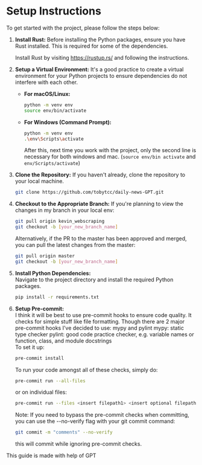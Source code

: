 # Setup Instructions

To get started with the project, please follow the steps below:

1. **Install Rust:**
    Before installing the Python packages, ensure you have Rust installed. This is required for some of the dependencies.

    Install Rust by visiting https://rustup.rs/ and following the instructions.

2. **Setup a Virtual Environment:**
    It's a good practice to create a virtual environment for your Python projects to ensure dependencies do not interfere with each other.

   - **For macOS/Linux:**
     ```bash
     python -m venv env
     source env/bin/activate
     ```

   - **For Windows (Command Prompt):**
     ```bash
     python -m venv env
     .\env\Scripts\activate
     ```

     After this, next time you work with the project, only the second line is necessary for both windows and mac.
     (```source env/bin activate``` and ```env/Scripts/activate```)

3. **Clone the Repository:**
    If you haven't already, clone the repository to your local machine.
    ```bash
    git clone https://github.com/tobytcc/daily-news-GPT.git
    ```

4. **Checkout to the Appropriate Branch:**
    If you're planning to view the changes in my branch in your local env:
    ```bash
    git pull origin kevin_webscraping
    git checkout -b [your_new_branch_name]
    ```

    Alternatively, if the PR to the master has been approved and merged, you can pull the latest changes from the master:
    ```bash
    git pull origin master
    git checkout -b [your_new_branch_name]
    ```

5. **Install Python Dependencies:**\
    Navigate to the project directory and install the required Python packages.
    ```bash
    pip install -r requirements.txt
    ```

6. **Setup Pre-commit:**\
    I think it will be best to use pre-commit hooks to ensure code quality. It checks for simple stuff like file formatting. Though there are 2 major pre-commit hooks I've decided to use: mypy and pylint
    mypy: static type checker
    pylint: good code practice checker, e.g. variable names or function, class, and module docstrings
    <br>
    To set it up:
    ```bash
    pre-commit install
    ```

    To run your code amongst all of these checks, simply do:
    ```bash
    pre-commit run --all-files
    ```
    or on individual files:
    ```bash
    pre-commit run --files <insert filepath1> <insert optional filepath2> ...
    ```

    Note: If you  need to bypass the pre-commit checks when committing, you can use the --no-verify flag with your git commit command:
    ```bash
    git commit -m "comments" --no-verify
    ```
    this will commit while ignoring pre-commit checks.


This guide is made with help of GPT
